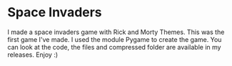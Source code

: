 # Space Invaders
I made a space invaders game with Rick and Morty Themes.
This was the first game I've made.
I used the module Pygame to create the game.
You can look at the code, the files and compressed folder are available in my releases.
Enjoy :)

